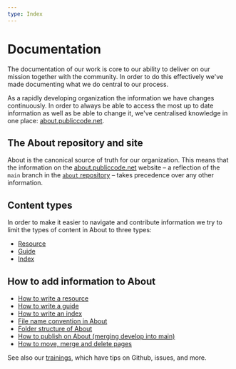 ```yaml
---
type: Index
---
```


# Documentation

The documentation of our work is core to our ability to deliver on our mission together with the community. In order to do this effectively we've made documenting what we do central to our process.

As a rapidly developing organization the information we have changes continuously. In order to always be able to access the most up to date information as well as be able to change it, we've centralised knowledge in one place: [about.publiccode.net](https://about.publiccode.net/).

## The About repository and site

About is the canonical source of truth for our organization. This means that the information on the [about.publiccode.net](https://about.publiccode.net/) website – a reflection of the `main` branch in the [`about` repository](https://github.com/publiccodenet/about) – takes precedence over any other information.

## Content types

In order to make it easier to navigate and contribute information we try to limit the types of content in About to three types:

* [Resource](../../glossary/resource-definition.md)
* [Guide](../../glossary/guide-definition.md)
* [Index](../../glossary/index-definition.md)

## How to add information to About

* [How to write a resource](writing-resources.md)
* [How to write a guide](writing-guides.md)
* [How to write an index](writing-indexes.md)
* [File name convention in About](about-file-names.md)
* [Folder structure of About](about-folder-structure.md)
* [How to publish on About (merging develop into main)](merge-develop-into-main.md)
* [How to move, merge and delete pages](move-merge-delete-pages.md)

See also our [trainings](../trainings/index.md), which have tips on Github, issues, and more.
